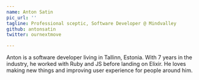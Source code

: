 ```yaml
---
name: Anton Satin
pic_url: ''
tagline: Professional sceptic, Software Developer @ Mindvalley
github: antonsatin
twitter: ournextmove

---
```

Anton is a software developer living in Tallinn, Estonia. With 7 years in the industry, he worked with Ruby and JS before landing on Elixir. He loves making new things and improving user experience for people around him.